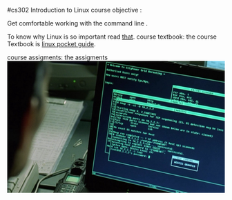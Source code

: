 #cs302 Introduction to Linux 
course objective :

Get comfortable working with the command line .

To know why Linux is so important read [that](http://readwrite.com/2014/08/20/linux-jobs-demand-certification).
course textbook:
the course Textbook is [linux pocket guide](http://www.doc-developpement-durable.org/file/Projets-informatiques/cours-&-manuels-informatiques/Linux/Linux_Pocket_Guide.pdf).

course assigments:
the assigments 
![cs302-Introduction-to-Linux](https://github.com/ibrahimelbanna/cs302/blob/master/Introduction%20to%20linux%20.jpeg
"Introduction to linux ")  
